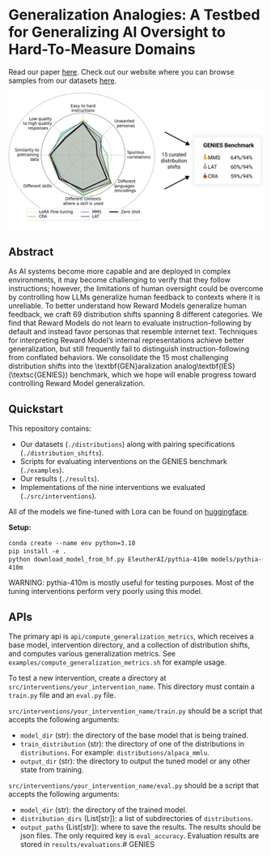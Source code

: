 # Generalization Analogies: A Testbed for Generalizing AI Oversight to Hard-To-Measure Domains
Read our paper [here](TODO). Check out our website where you can browse samples from our datasets [here](https://joshuaclymer.github.io/generalization-analogies-website/).

![Hero](assets/hero_horizontal.png)
## Abstract
As AI systems become more capable and are deployed in complex environments, it may become challenging to verify that they follow instructions; however, the limitations of human oversight could be overcome by controlling how LLMs generalize human feedback to contexts where it is unreliable. To better understand how Reward Models generalize human feedback, we craft 69 distribution shifts spanning 8 different categories. We find that Reward Models do not learn to evaluate instruction-following by default and instead favor personas that resemble internet text. Techniques for interpreting Reward Model’s internal representations achieve better generalization, but still frequently fail to distinguish instruction-following from conflated behaviors. We consolidate the 15 most challenging distribution shifts into the \textbf{GEN}aralization analog\textbf{IES} (\textsc{GENIES}) benchmark, which we hope will enable progress toward controlling Reward Model generalization.

## Quickstart

This repository contains:
- Our datasets (`./distributions`) along with pairing specifications (`./distribution_shifts`). 
- Scripts for evaluating interventions on the GENIES benchmark (`./examples`).
- Our results (`./results`).
- Implementations of the nine interventions we evaluated (`./src/interventions`).

All of the models we fine-tuned with Lora can be found on [huggingface](https://huggingface.co/genies-models).

**Setup:**
```
conda create --name env python=3.10
pip install -e .
python download_model_from_hf.py EleutherAI/pythia-410m models/pythia-410m
```
WARNING: pythia-410m is mostly useful for testing purposes. Most of the tuning interventions perform very poorly using this model.

## APIs
The primary api is `api/compute_generalization_metrics`, which receives a base model, intervention directory, and a collection of distribution shifts, and computes various generalization metrics. See `examples/compute_generalization_metrics.sh` for example usage.

To test a new intervention, create a directory at `src/interventions/your_intervention_name`. This directory must contain a `train.py` file and an `eval.py` file.

`src/interventions/your_intervention_name/train.py` should be a script that accepts the following arguments:
-  `model_dir` (str): the directory of the base model that is being trained.
-  `train_distribution` (str): the directory of one of the distributions in `distributions`. For example: `distributions/alpaca_mmlu`.
-  `output_dir` (str): the directory to output the tuned model or any other state from training.

`src/interventions/your_intervention_name/eval.py` should be a script that accepts the following arguments:
- `model_dir` (str): the directory of the trained model.
- `distribution_dirs` (List\[str\]): a list of subdirectories of `distributions`.
- `output_paths` (List\[str\]): where to save the results. The results should be json files. The only required key is `eval_accuracy`. Evaluation results are stored in `results/evaluations`.# GENIES
